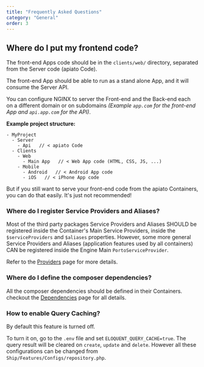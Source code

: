 ```yaml
---
title: "Frequently Asked Questions"
category: "General"
order: 3
---
```


## Where do I put my frontend code?

The front-end Apps code should be in the `clients/web/` directory, separated from the Server code (apiato Code).

The front-end App should be able to run as a stand alone App, and it will consume the Server API.

You can configure NGINX to server the Front-end and the Back-end each on a different domain or on subdomains *(Example `app.com` for the front-end App and `api.app.com` for the API)*.

**Example project structure:**

```
- MyProject
  - Server
    - Api   // < apiato Code
  - Clients
    - Web
      - Main App   // < Web App code (HTML, CSS, JS, ...)
    - Mobile
      - Android   // < Android App code
      - iOS   // < iPhone App code
```

But if you still want to serve your front-end code from the apiato Containers, you can do that easily. It's just not recommended!

### Where do I register Service Providers and Aliases?

Most of the third party packages Service Providers and Aliases SHOULD be registered inside the Container's Main Service Providers, inside the `$serviceProviders` and `$aliases` properties. However, some more general Service Providers and Aliases (application features used by all containers) CAN be registered inside the Engine Main `PortoServiceProvider`.

Refer to the [Providers](doc:providers) page for more details.

### Where do I define the composer dependencies?

All the composer dependencies should be defined in their Containers. checkout the [Dependencies](doc:dependencies) page for all details.

### How to enable Query Caching?

By default this feature is turned off.

To turn it on, go to the `.env` file and set `ELOQUENT_QUERY_CACHE=true`. The query result will be cleared on `create`, `update` and `delete`. However all these configurations can be changed from `Ship/Features/Configs/repository.php`.
